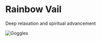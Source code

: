 <h1>Rainbow Vail</h1>
<p>Deep relaxation and spiritual advancement</p>
<img src="Docs/Pictures/logo.png" alt="Goggles"> 
